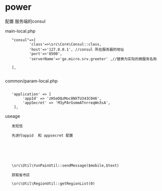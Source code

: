 # power
配置 服务端的consul

main-local.php

```
   "consul"=>[
           'class'=>\src\Core\Consul::class,
           'host'=>'127.0.0.1', //consul 所在服务器的地址
           'port'=>'8500',
           'serverName'=>'go.micro.srv.greeter' ,//替换为实际的微服务名称
           
   ],
   
```
 common/param-local.php
 
 ```
    
    'application' => [
         'appId' => 'zHSeDQzMoc8NXTU343C046',
         'appSecret' => 'M3yPArGsmmATnrreqWn3sA',
     ],
 
 ```

useage

```
   发短信
  
   先进行appid  和 appsecret 配置
   
   
  
   
   
   
   \src\Util\YunPainUtil::sendMessage($mobile,$text) 
   
   获取省市区
   
   \src\Util\RegionUtil::getRegionList(0)

```